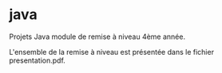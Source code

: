 # java

Projets Java module de remise à niveau 4ème année.

L'ensemble de la remise à niveau est présentée dans le fichier presentation.pdf.

